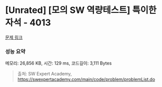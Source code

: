 # [Unrated] [모의 SW 역량테스트] 특이한 자석 - 4013 

[문제 링크](https://swexpertacademy.com/main/code/problem/problemDetail.do?contestProbId=AWIeV9sKkcoDFAVH) 

### 성능 요약

메모리: 26,856 KB, 시간: 129 ms, 코드길이: 3,111 Bytes



> 출처: SW Expert Academy, https://swexpertacademy.com/main/code/problem/problemList.do
